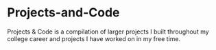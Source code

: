 # Projects-and-Code

Projects & Code is a compilation of larger projects I built throughout my college career and projects I have worked on in my free time.
